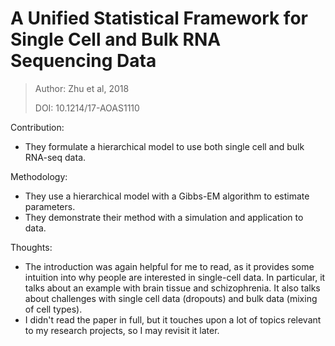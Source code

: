 # **A Unified Statistical Framework for Single Cell and Bulk RNA Sequencing Data**

> Author: Zhu et al, 2018
>
> DOI:  10.1214/17-AOAS1110

Contribution: 

- They formulate a hierarchical model to use both single cell and bulk RNA-seq data.

Methodology: 

- They use a hierarchical model with a Gibbs-EM algorithm to estimate parameters.
- They demonstrate their method with a simulation and application to data.

Thoughts:

- The introduction was again helpful for me to read, as it provides some intuition into why people are interested in single-cell data. In particular, it talks about an example with brain tissue and schizophrenia. It also talks about challenges with single cell data (dropouts) and bulk data (mixing of cell types).
- I didn't read the paper in full, but it touches upon a lot of topics relevant to my research projects, so I may revisit it later.


